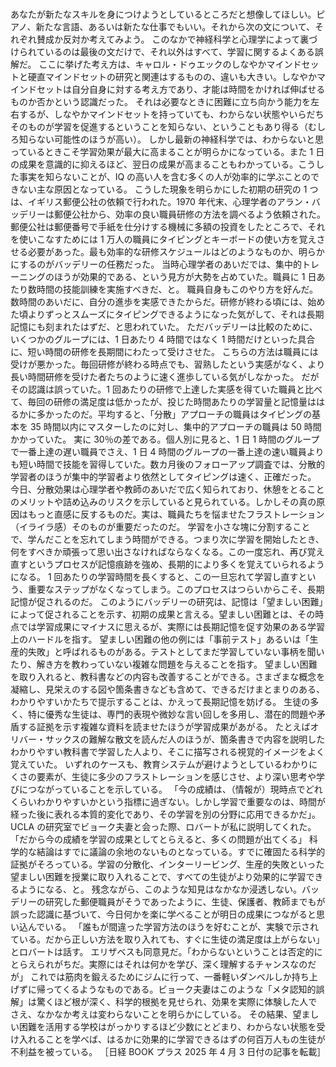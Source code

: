 ###

あなたが新たなスキルを身につけようとしているところだと想像してほしい。ピアノ、新たな言語、あるいは新たな仕事でもいい。それから次の文について、それぞれ賛成か反対か考えてみよう。
このなかで神経科学と心理学によって裏づけられているのは最後の文だけで、それ以外はすべて、学習に関するよくある誤解だ。
ここに挙げた考え方は、キャロル・ドゥエックのしなやかマインドセットと硬直マインドセットの研究と関連はするものの、違いも大きい。しなやかマインドセットは自分自身に対する考え方であり、才能は時間をかければ伸ばせるものか否かという認識だった。
それは必要なときに困難に立ち向かう能力を左右するが、しなやかマインドセットを持っていても、わからない状態やいらだちそのものが学習を促進するということを知らない、ということもあり得る（むしろ知らない可能性のほうが高い）。
しかし最新の神経科学では、わからないと思っているときこそ学習効果が最大に高まることが明らかになっている。また 1 日の成果を意識的に抑えるほど、翌日の成果が高まることもわかっている。こうした事実を知らないことが、IQ の高い人を含む多くの人が効率的に学ぶことのできない主な原因となっている。
こうした現象を明らかにした初期の研究の 1 つは、イギリス郵便公社の依頼で行われた。1970 年代末、心理学者のアラン・バッデリーは郵便公社から、効率の良い職員研修の方法を調べるよう依頼された。
郵便公社は郵便番号で手紙を仕分けする機械に多額の投資をしたところで、それを使いこなすためには 1 万人の職員にタイピングとキーボードの使い方を覚えさせる必要があった。最も効率的な研修スケジュールはどのようなものか、明らかにするのがバッデリーの任務だった。
当時心理学者のあいだでは、集中的トレーニングのほうが効果的である、という見方が大勢を占めていた。職員に 1 日あたり数時間の技能訓練を実施すべきだ、と。
職員自身もこのやり方を好んだ。数時間のあいだに、自分の進歩を実感できたからだ。研修が終わる頃には、始めた頃よりずっとスムーズにタイピングできるようになった気がして、それは長期記憶にも刻まれたはずだ、と思われていた。
ただバッデリーは比較のために、いくつかのグループには、1 日あたり 4 時間ではなく 1 時間だけといった具合に、短い時間の研修を長期間にわたって受けさせた。
こちらの方法は職員には受けが悪かった。毎回研修が終わる時点でも、習熟したという実感がなく、より長い時間研修を受けた者たちのように速く進歩している気がしなかった。
だがその認識は誤っていた。1 回あたりの研修で上達した実感を得ていた職員と比べて、毎回の研修の満足度は低かったが、投じた時間あたりの学習量と記憶量ははるかに多かったのだ。平均すると、「分散」アプローチの職員はタイピングの基本を 35 時間以内にマスターしたのに対し、集中的アプローチの職員は 50 時間かかっていた。
実に 30％の差である。個人別に見ると、1 日 1 時間のグループで一番上達の遅い職員でさえ、1 日 4 時間のグループの一番上達の速い職員よりも短い時間で技能を習得していた。数カ月後のフォローアップ調査では、分散的学習者のほうが集中的学習者より依然としてタイピングは速く、正確だった。
今日、分散効果は心理学者や教師のあいだで広く知られており、休憩をとることのメリットや詰め込みのリスクを示していると見られている。しかしその真の原因はもっと直感に反するものだ。実は、職員たちを悩ませたフラストレーション（イライラ感）そのものが重要だったのだ。
学習を小さな塊に分割することで、学んだことを忘れてしまう時間ができる。つまり次に学習を開始したとき、何をすべきか頑張って思い出さなければならなくなる。この一度忘れ、再び覚え直すというプロセスが記憶痕跡を強め、長期的により多くを覚えていられるようになる。
1 回あたりの学習時間を長くすると、この一旦忘れて学習し直すという、重要なステップがなくなってしまう。このプロセスはつらいからこそ、長期記憶が促されるのだ。
このようにバッデリーの研究は、記憶は「望ましい困難」によって促されることを示す、初期の成果と言える。望ましい困難とは、その時点では学習成果にマイナスに思えるが、実際には長期記憶を促す効果のある学習上のハードルを指す。
望ましい困難の他の例には「事前テスト」あるいは「生産的失敗」と呼ばれるものがある。テストとしてまだ学習していない事柄を聞いたり、解き方を教わっていない複雑な問題を与えることを指す。
望ましい困難を取り入れると、教科書などの内容も改善することができる。さまざまな概念を凝縮し、見栄えのする図や箇条書きなども含めて、できるだけまとまりのある、わかりやすいかたちで提示することは、かえって長期記憶を妨げる。
生徒の多く、特に優秀な生徒は、専門的表現や微妙な言い回しを多用し、潜在的問題や矛盾する証拠を示す複雑な資料を読ませたほうが学習成果があがる。
たとえばオリバー・サックスの難解な散文を読んだ人のほうが、箇条書きで内容を説明したわかりやすい教科書で学習した人より、そこに描写される視覚的イメージをよく覚えていた。
いずれのケースも、教育システムが避けようとしているわかりにくさの要素が、生徒に多少のフラストレーションを感じさせ、より深い思考や学びにつながっていることを示している。
「今の成績は、（情報が）現時点でどれくらいわかりやすいかという指標に過ぎない。しかし学習で重要なのは、時間が経った後に表れる本質的変化であり、その学習を別の分野に応用できるかだ」。
UCLA の研究室でビョーク夫妻と会った際、ロバートが私に説明してくれた。「だから今の成績を学習の成果としてとらえると、多くの問題が出てくる」
科学的な結論はすでに議論の余地のないものとなっている。すでに確固たる科学的証拠がそろっている。学習の分散化、インターリービング、生産的失敗といった望ましい困難を授業に取り入れることで、すべての生徒がより効果的に学習できるようになる、と。
残念ながら、このような知見はなかなか浸透しない。バッデリーの研究した郵便職員がそうであったように、生徒、保護者、教師までもが誤った認識に基づいて、今日何かを楽に学べることが明日の成果につながると思い込んでいる。
「誰もが間違った学習方法のほうを好むことが、実験で示されている。だから正しい方法を取り入れても、すぐに生徒の満足度は上がらない」とロバートは話す。
エリザベスも同意見だ。「わからないということは否定的にとらえられがちだ。実際にはそれは何かを学び、深く理解するチャンスなのだが」
これでは筋肉を鍛えるためにジムに行って、一番軽いダンベルしか持ち上げずに帰ってくるようなものである。ビョーク夫妻はこのような「メタ認知的誤解」は驚くほど根が深く、科学的根拠を見せられ、効果を実際に体験した人でさえ、なかなか考えは変わらないことを明らかにしている。
その結果、望ましい困難を活用する学校はがっかりするほど少数にとどまり、わからない状態を受け入れることを学べば、はるかに効果的に学習できるはずの何百万人もの生徒が不利益を被っている。
［日経 BOOK プラス 2025 年 4 月 3 日付の記事を転載］
